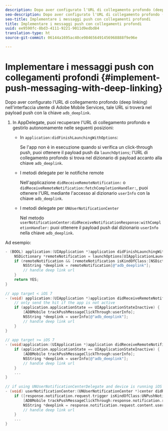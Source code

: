 ```yaml
---
description: Dopo aver configurato l'URL di collegamento profondo (deep linking) nell'interfaccia utente di Adobe Mobile Services, tale URL si troverà nel payload push con la chiave adb_deeplink.
seo-description: Dopo aver configurato l'URL di collegamento profondo (deep linking) nell'interfaccia utente di Adobe Mobile Services, tale URL si troverà nel payload push con la chiave adb_deeplink.
seo-title: Implementare i messaggi push con collegamenti profondi
title: Implementare i messaggi push con collegamenti profondi
uuid: ee9590fc-8bd3-4111-9221-9011d9edbd84
translation-type: ht
source-git-commit: 06144a1695ac40ce984656491456968888f9e96e

---
```



# Implementare i messaggi push con collegamenti profondi {#implement-push-messaging-with-deep-linking}

Dopo aver configurato l'URL di collegamento profondo (deep linking) nell'interfaccia utente di Adobe Mobile Services, tale URL si troverà nel payload push con la chiave `adb_deeplink`.

1. In AppDelegate, puoi recuperare l'URL di collegamento profondo e gestirlo autonomamente nelle seguenti posizioni:

   * In `application:didFinishLaunchingWithOptions`:

      Se l'app non è in esecuzione quando si verifica un click-through push, puoi ottenere il payload push da `launchOptions`; l'URL di collegamento profondo si trova nel dizionario di payload accanto alla chiave `adb_deeplink`.

   * I metodi delegate per le notifiche remote

      Nell'applicazione `didReceiveRemoteNotification:` o `didReceiveRemoteNotification:fetchCompletionHandler:`, puoi ottenere l'URL mediante l'accesso al dizionario `userInfo` con la chiave `adb_deeplink`.

   * I metodi delegate per `UNUserNotificationCenter`

      Nel metodo `userNotificationCenter:didReceiveNotificationResponse:withCompletionHandler:` puoi ottenere il payload push dal dizionario `userInfo` nella chiave `adb_deeplink`.

Ad esempio:

```objective-c
- (BOOL) application:(UIApplication *)application didFinishLaunchingWithOptions:(NSDictionary *)launchOptions {
    NSDictionary *remoteNotification = launchOptions[UIApplicationLaunchOptionsRemoteNotificationKey]; 
    if (remoteNotification && [remoteNotification isKindOfClass:[NSDictionary class]]) { 
        NSString *deeplink = remoteNotification[@"adb_deeplink"]; 
        // handle deep link url 
    }
    return YES; 
} 
  
// app target < iOS 7 
- (void) application:(UIApplication *)application didReceiveRemoteNotification:(NSDictionary *)userInfo { 
    // only send the hit if the app is not active 
    if (application.applicationState == UIApplicationStateInactive) { 
        [ADBMobile trackPushMessageClickThrough:userInfo]; 
        NSString *deeplink = userInfo[@"adb_deeplink"]; 
        // handle deep link url 
    } 
} 
  
// app target >= iOS 7 
- (void)application:(UIApplication *)application didReceiveRemoteNotification:(NSDictionary *)userInfo fetchCompletionHandler:(void (^)(UIBackgroundFetchResult))completionHandler { 
    if (application.applicationState == UIApplicationStateInactive) { 
        [ADBMobile trackPushMessageClickThrough:userInfo]; 
        NSString *deeplink = userInfo[@"adb_deeplink"]; 
        // handle deep link url 
    } 
    ... 
} 
 
// if using UNUserNotificationCenterDelegate and device is running iOS 10 or newer 
- (void) userNotificationCenter:(UNUserNotificationCenter *)center didReceiveNotificationResponse:(UNNotificationResponse *)response withCompletionHandler:(void (^)(void))completionHandler { 
    if ([response.notification.request.trigger isKindOfClass:UNPushNotificationTrigger.class]) { 
        [ADBMobile trackPushMessageClickThrough:response.notification.request.content.userInfo]; 
        NSString *deeplink = response.notification.request.content.userInfo[@"adb_deeplink"]; 
        // handle deep link url  
    } 
    ... 
}
```

